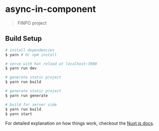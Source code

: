 # async-in-component

> FINPO project

## Build Setup

``` bash
# install dependencies
$ yarn # Or npm install

# serve with hot reload at localhost:3000
$ yarn run dev

# generate static project
$ yarn run build

# generate static project
$ yarn run generate

# build for server side
$ yarn run build
$ yarn start
```

For detailed explanation on how things work, checkout the [Nuxt.js docs](https://github.com/nuxt/nuxt.js).
